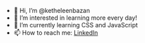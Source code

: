 - 👋 Hi, I’m @ketheleenbazan
- 👀 I’m interested in learning more every day!
- 🌱 I’m currently learning CSS and JavaScript
- 📫 How to reach me: [LinkedIn](https://www.linkedin.com/in/ketheleenbazan/)

<!---
ketheleenbazan/ketheleenbazan is a ✨ special ✨ repository because its `README.md` (this file) appears on your GitHub profile.
You can click the Preview link to take a look at your changes.
--->
